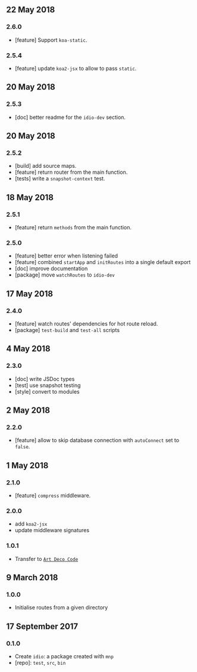 ## 22 May 2018

### 2.6.0

- [feature] Support `koa-static`.

### 2.5.4

- [feature] update `koa2-jsx` to allow to pass `static`.

## 20 May 2018

### 2.5.3

- [doc] better readme for the `idio-dev` section.

## 20 May 2018

### 2.5.2

- [build] add source maps.
- [feature] return router from the main function.
- [tests] write a `snapshot-context` test.

## 18 May 2018

### 2.5.1

- [feature] return `methods` from the main function.

### 2.5.0

- [feature] better error when listening failed
- [feature] combined `startApp` and `initRoutes` into a single default export
- [doc] improve documentation
- [package] move `watchRoutes` to `idio-dev`

## 17 May 2018

### 2.4.0

- [feature] watch routes' dependencies for hot route reload.
- [package] `test-build` and `test-all` scripts

## 4 May 2018

### 2.3.0

- [doc] write JSDoc types
- [test] use snapshot testing
- [style] convert to modules

## 2 May 2018

### 2.2.0

- [feature] allow to skip database connection with `autoConnect` set to `false`.

## 1 May 2018

### 2.1.0

- [feature] `compress` middleware.

### 2.0.0

- add `koa2-jsx`
- update middleware signatures

### 1.0.1

- Transfer to [`Art Deco Code`](https://artdeco.bz)

## 9 March 2018

### 1.0.0

- Initialise routes from a given directory

## 17 September 2017

### 0.1.0

- Create `idio`: a package created with `mnp`
- [repo]: `test`, `src`, `bin`
